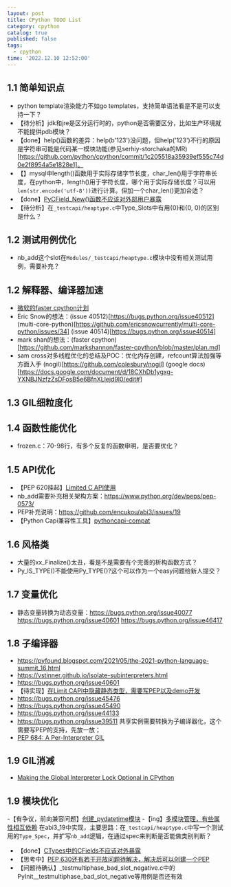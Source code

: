 ```yaml
---
layout: post
title: CPython TODO List
category: cpython
catalog: true
published: false
tags:
  - cpython
time: '2022.12.10 12:52:00'
---
```

## 1.1 简单知识点
- python template渲染能力不如go templates，支持简单语法看是不是可以支持一下？
- 【待分析】jdk和jre是区分运行时的，python是否需要区分，比如生产环境就不能提供pdb模块？
- 【done】help()函数的差异：help(b'123')没问题，但help('123')不行的原因是字符串可能是代码某一模块功能(参见serhiy-storchaka的MR)[https://github.com/python/cpython/commit/1c205518a35939ef555c74d0e2f8954a5e1828e1]。
- 【】mysql中length()函数用于实际存储字节长度，char_len()用于字符串长度，在python中，length()用于字符长度，哪个用于实际存储长度？可以用`len(str.encode('utf-8'))`进行计算。但加一个char_len()更加合适？
- 【done】[PyCField_New()函数不应该对外部用户暴露](https://github.com/python/cpython/pull/14837)
- 【待分析】在`_testcapi/heaptype.c`中Type_Slots中有用{0}和{0, 0}的区别是什么？

## 1.2 测试用例优化
- nb_add这个slot在`Modules/_testcapi/heaptype.c`模块中没有相关测试用例，需要补充？

## 1.2 解释器、编译器加速
- [微软的faster cpython计划](https://github.com/faster-cpython/ideas/issues/218)
- Eric Snow的想法：(issue 40512)[https://bugs.python.org/issue40512] (multi-core-python)[https://github.com/ericsnowcurrently/multi-core-python/issues/34] (issue 40514)[https://bugs.python.org/issue40514]
- mark shan的想法：(faster cpython)[https://github.com/markshannon/faster-cpython/blob/master/plan.md]
- sam cross对多线程优化的总结及POC：优化内存创建，refcount算法加强等方面入手 (nogil)[https://github.com/colesbury/nogil]
 (google docs)[https://docs.google.com/document/d/18CXhDb1ygxg-YXNBJNzfzZsDFosB5e6BfnXLlejd9l0/edit#]

## 1.3 GIL细粒度化

## 1.4 函数性能优化
- frozen.c：70-98行，有多个反复的函数申明，是否要优化？

## 1.5 API优化
- 【PEP 620挂起】[Limited C API使用](https://github.com/python/cpython/issues/85283)
- nb_add需要补充相关架构方案：https://www.python.org/dev/peps/pep-0573/
- PEP补充说明：https://github.com/encukou/abi3/issues/19
- 【Python Capi兼容性工具】[pythoncapi-compat](https://github.com/python/pythoncapi-compat)

## 1.6 风格类
- 大量的xx_Finalize()太丑，看是不是需要有个完善的析构函数方式？
- Py_IS_TYPE()不能使用Py_TYPE()?这个可以作为一个easy问题给新人提交？

## 1.7 变量优化
- 静态变量转换为动态变量：https://bugs.python.org/issue40077 https://bugs.python.org/issue40601 https://bugs.python.org/issue46417

## 1.8 子编译器
- https://pyfound.blogspot.com/2021/05/the-2021-python-language-summit_16.html
- https://vstinner.github.io/isolate-subinterpreters.html
- https://bugs.python.org/issue40601
- 【待实现】[在Limit CAPI中隐藏静态类型，需要写PEP以及demo开发](https://github.com/python/cpython/issues/84781)
- https://bugs.python.org/issue45476
- https://bugs.python.org/issue45490
- https://bugs.python.org/issue44133
- https://bugs.python.org/issue39511 共享实例需要转换为子编译器化，这个需要写PEP的支持，先放一放；
- [PEP 684: A Per-Interpreter GIL](https://discuss.python.org/t/pep-684-a-per-interpreter-gil/19583)

## 1.9 GIL消减
- [Making the Global Interpreter Lock Optional in CPython](https://peps.python.org/pep-0703/)

## 1.9 模块优化
-【有争议，前向兼容问题】[创建_pydatetime模块](https://github.com/python/cpython/issues/84976)
-【ing】[多模块管理，有些属性相互依赖](https://github.com/encukou/abi3/issues/19) 在abi3_19中实现，主要思路：在`_testcapi/heaptype.c`中写一个测试用的`Type_Spec`，并扩写`nb_add`逻辑，在通过spec来判断是否能做类别判断？
- 【done】[CTypes中的CFields不应该对外暴露](https://github.com/python/cpython/issues/78878)
- 【思考中】[PEP 630还有若干开放问题待解决，解决后可以创建一个PEP](https://peps.python.org/pep-0630/#type-checking)
- 【问题待确认】_testmultiphase_bad_slot_negative.c中的PyInit__testmultiphase_bad_slot_negative等用例是否还有效

